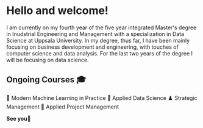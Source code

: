 # Hello and welcome!

I am currently on my fourth year of the five year integrated Master's degree in Inudstrial Engineering and Management with a specialization in Data Science at Uppsala University. In my degree, thus far, I have been mainly focusing on business development and engineering, with touches of computer science and data analysis. For the last two years of the degree I will be focusing on data science.

## Ongoing Courses 🎓
  🤖 Modern Machine Learning in Practice
  🔭 Applied Data Science
  ♟️ Strategic Management
  🎯 Applied Project Management

**See you👋**

<!---
alexandersundquist/alexandersundquist is a ✨ special ✨ repository because its `README.md` (this file) appears on your GitHub profile.
You can click the Preview link to take a look at your changes.
--->
